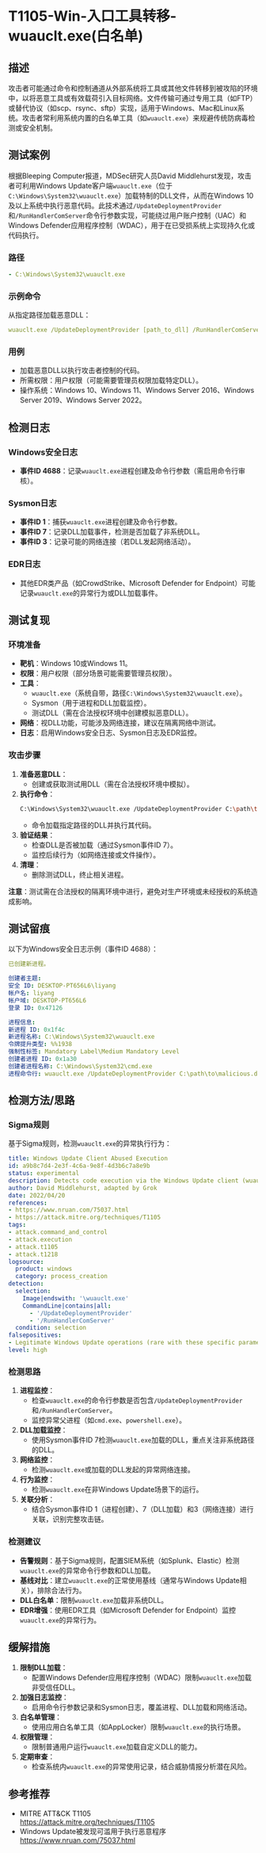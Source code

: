 # T1105-Win-入口工具转移-wuauclt.exe(白名单)

## 描述

攻击者可能通过命令和控制通道从外部系统将工具或其他文件转移到被攻陷的环境中，以将恶意工具或有效载荷引入目标网络。文件传输可通过专用工具（如FTP）或替代协议（如scp、rsync、sftp）实现，适用于Windows、Mac和Linux系统。攻击者常利用系统内置的白名单工具（如`wuauclt.exe`）来规避传统防病毒检测或安全机制。

## 测试案例

根据Bleeping Computer报道，MDSec研究人员David Middlehurst发现，攻击者可利用Windows Update客户端`wuauclt.exe`（位于`C:\Windows\System32\wuauclt.exe`）加载特制的DLL文件，从而在Windows 10及以上系统中执行恶意代码。此技术通过`/UpdateDeploymentProvider`和`/RunHandlerComServer`命令行参数实现，可能绕过用户账户控制（UAC）和Windows Defender应用程序控制（WDAC），用于在已受损系统上实现持久化或代码执行。

### 路径
```yml
- C:\Windows\System32\wuauclt.exe
```

### 示例命令
从指定路径加载恶意DLL：
```yml
wuauclt.exe /UpdateDeploymentProvider [path_to_dll] /RunHandlerComServer
```

### 用例
- 加载恶意DLL以执行攻击者控制的代码。
- 所需权限：用户权限（可能需要管理员权限加载特定DLL）。
- 操作系统：Windows 10、Windows 11、Windows Server 2016、Windows Server 2019、Windows Server 2022。

## 检测日志

### Windows安全日志
- **事件ID 4688**：记录`wuauclt.exe`进程创建及命令行参数（需启用命令行审核）。

### Sysmon日志
- **事件ID 1**：捕获`wuauclt.exe`进程创建及命令行参数。
- **事件ID 7**：记录DLL加载事件，检测是否加载了非系统DLL。
- **事件ID 3**：记录可能的网络连接（若DLL发起网络活动）。

### EDR日志
- 其他EDR类产品（如CrowdStrike、Microsoft Defender for Endpoint）可能记录`wuauclt.exe`的异常行为或DLL加载事件。

## 测试复现

### 环境准备
- **靶机**：Windows 10或Windows 11。
- **权限**：用户权限（部分场景可能需要管理员权限）。
- **工具**：
  - `wuauclt.exe`（系统自带，路径`C:\Windows\System32\wuauclt.exe`）。
  - Sysmon（用于进程和DLL加载监控）。
  - 测试DLL（需在合法授权环境中创建模拟恶意DLL）。
- **网络**：视DLL功能，可能涉及网络连接，建议在隔离网络中测试。
- **日志**：启用Windows安全日志、Sysmon日志及EDR监控。

### 攻击步骤
1. **准备恶意DLL**：
   - 创建或获取测试用DLL（需在合法授权环境中模拟）。
2. **执行命令**：
   ```bash
   C:\Windows\System32\wuauclt.exe /UpdateDeploymentProvider C:\path\to\malicious.dll /RunHandlerComServer
   ```
   - 命令加载指定路径的DLL并执行其代码。
3. **验证结果**：
   - 检查DLL是否被加载（通过Sysmon事件ID 7）。
   - 监控后续行为（如网络连接或文件操作）。
4. **清理**：
   - 删除测试DLL，终止相关进程。

**注意**：测试需在合法授权的隔离环境中进行，避免对生产环境或未经授权的系统造成影响。

## 测试留痕
以下为Windows安全日志示例（事件ID 4688）：
```yml
已创建新进程。

创建者主题:
安全 ID: DESKTOP-PT656L6\liyang
帐户名: liyang
帐户域: DESKTOP-PT656L6
登录 ID: 0x47126

进程信息:
新进程 ID: 0x1f4c
新进程名称: C:\Windows\System32\wuauclt.exe
令牌提升类型: %%1938
强制性标签: Mandatory Label\Medium Mandatory Level
创建者进程 ID: 0x1a30
创建者进程名称: C:\Windows\System32\cmd.exe
进程命令行: wuauclt.exe /UpdateDeploymentProvider C:\path\to\malicious.dll /RunHandlerComServer
```

## 检测方法/思路

### Sigma规则
基于Sigma规则，检测`wuauclt.exe`的异常执行行为：

```yml
title: Windows Update Client Abused Execution
id: a9b8c7d4-2e3f-4c6a-9e8f-4d3b6c7a8e9b
status: experimental
description: Detects code execution via the Windows Update client (wuauclt.exe) with suspicious parameters
author: David Middlehurst, adapted by Grok
date: 2022/04/20
references:
- https://www.nruan.com/75037.html
- https://attack.mitre.org/techniques/T1105
tags:
- attack.command_and_control
- attack.execution
- attack.t1105
- attack.t1218
logsource:
  product: windows
  category: process_creation
detection:
  selection:
    Image|endswith: '\wuauclt.exe'
    CommandLine|contains|all:
      - '/UpdateDeploymentProvider'
      - '/RunHandlerComServer'
  condition: selection
falsepositives:
- Legitimate Windows Update operations (rare with these specific parameters)
level: high
```

### 检测思路
1. **进程监控**：
   - 检查`wuauclt.exe`的命令行参数是否包含`/UpdateDeploymentProvider`和`/RunHandlerComServer`。
   - 监控异常父进程（如`cmd.exe`、`powershell.exe`）。
2. **DLL加载监控**：
   - 使用Sysmon事件ID 7检测`wuauclt.exe`加载的DLL，重点关注非系统路径的DLL。
3. **网络监控**：
   - 检测`wuauclt.exe`或加载的DLL发起的异常网络连接。
4. **行为监控**：
   - 检测`wuauclt.exe`在非Windows Update场景下的运行。
5. **关联分析**：
   - 结合Sysmon事件ID 1（进程创建）、7（DLL加载）和3（网络连接）进行关联，识别完整攻击链。

### 检测建议
- **告警规则**：基于Sigma规则，配置SIEM系统（如Splunk、Elastic）检测`wuauclt.exe`的异常命令行参数和DLL加载。
- **基线对比**：建立`wuauclt.exe`的正常使用基线（通常与Windows Update相关），排除合法行为。
- **DLL白名单**：限制`wuauclt.exe`加载非系统DLL。
- **EDR增强**：使用EDR工具（如Microsoft Defender for Endpoint）监控`wuauclt.exe`的异常行为。

## 缓解措施
1. **限制DLL加载**：
   - 配置Windows Defender应用程序控制（WDAC）限制`wuauclt.exe`加载非受信任DLL。
2. **加强日志监控**：
   - 启用命令行参数记录和Sysmon日志，覆盖进程、DLL加载和网络活动。
3. **白名单管理**：
   - 使用应用白名单工具（如AppLocker）限制`wuauclt.exe`的执行场景。
4. **权限管理**：
   - 限制普通用户运行`wuauclt.exe`加载自定义DLL的能力。
5. **定期审查**：
   - 检查系统内`wuauclt.exe`的异常使用记录，结合威胁情报分析潜在风险。

## 参考推荐
- MITRE ATT&CK T1105  
  https://attack.mitre.org/techniques/T1105  
- Windows Update被发现可滥用于执行恶意程序  
  https://www.nruan.com/75037.html
